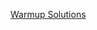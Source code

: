 [Warmup Solutions](https://github.com/wdi-sf-july/notes/blob/master/week_01_programming_fundamentals_with_the_web/day_4_html_css_dom_events/warm_up_review/ReadMe.md)

